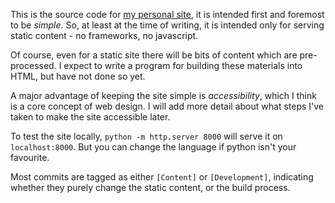 This is the source code for [my personal site](https://www.danielittlewood.xyz), it is intended first and foremost to be *simple*. So, at least at the
time of writing, it is intended only for serving static content - no
frameworks, no javascript.

Of course, even for a static site there will be bits of content which are
pre-processed. I expect to write a program for building these materials into
HTML, but have not done so yet.

A major advantage of keeping the site simple is *accessibility*, which I think
is a core concept of web design. I will add more detail about what steps I've
taken to make the site accessible later.

To test the site locally, `python -m http.server 8000` will serve it on
`localhost:8000`. But you can change the language if python isn't your
favourite.

Most commits are tagged as either `[Content]` or `[Development]`, indicating
whether they purely change the static content, or the build process.
